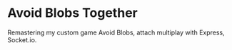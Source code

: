 # Avoid Blobs Together

Remastering my custom game Avoid Blobs, attach multiplay with Express, Socket.io.

